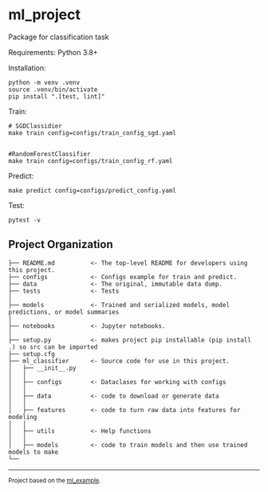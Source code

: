 ml_project
==============================

Package for classification task

Requirements: Python 3.8+

Installation: 
~~~
python -m venv .venv
source .venv/bin/activate
pip install ".[test, lint]"
~~~
Train:
~~~
# SGDClassidier
make train config=configs/train_config_sgd.yaml


#RandomForestClassifier
make train config=configs/train_config_rf.yaml

~~~

Predict:
~~~
make predict config=configs/predict_config.yaml
~~~

Test:
~~~
pytest -v
~~~

Project Organization
------------

    ├── README.md          <- The top-level README for developers using this project.
    ├── configs            <- Configs example for train and predict.
    ├── data               <- The original, immutable data dump.
    ├── tests              <- Tests
    │
    ├── models             <- Trained and serialized models, model predictions, or model summaries
    │
    ├── notebooks          <- Jupyter notebooks.
    │
    ├── setup.py           <- makes project pip installable (pip install .) so src can be imported
    ├── setup.cfg          
    ├── ml_classifier      <- Source code for use in this project.
    │   ├── __init__.py    
    │   │
    │   ├── configs        <- Dataclases for working with configs
    │   │
    │   ├── data           <- code to download or generate data
    │   │
    │   ├── features       <- code to turn raw data into features for modeling
    │   │                  
    │   ├── utils          <- Help functions
    │   │
    │   ├── models         <- code to train models and then use trained models to make
    └── 


--------

<p><small>Project based on the <a target="_blank" href="https://github.com/made-ml-in-prod-2021/ml_project_example">ml_example</a>.

